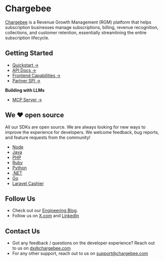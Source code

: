 # Chargebee

[Chargebee](https://www.chargebee.com) is a Revenue Growth Management (RGM) platform that helps subscription businesses manage subscriptions, billing, revenue recognition, collections, and customer retention, essentially streamlining the entire subscription lifecycle. 

## Getting Started

- [Quickstart →](https://www.chargebee.com/tutorials/quickstart/)
- [API Docs →](https://apidocs.chargebee.com/docs/api/)
- [Frontend Capabilities →](https://www.chargebee.com/checkout-portal-docs/)
- [Partner SPI →](https://spidocs.chargebee.com/api-reference/partner-spi/overview)


**Building with LLMs**

- [MCP Server →](https://github.com/chargebee/agentkit/tree/main/modelcontextprotocol)

## We ❤️ open source

All our SDKs are open source. We are always looking for new ways to improve the experience for developers. We welcome feedback, bug reports, and feature requests from the community!

- [Node](https://github.com/chargebee/chargebee-node)
- [Java](https://github.com/chargebee/chargebee-java)
- [PHP](https://github.com/chargebee/chargebee-php)
- [Ruby](https://github.com/chargebee/chargebee-ruby)
- [Python](https://github.com/chargebee/chargebee-python)
- [.NET](https://github.com/chargebee/chargebee-dotnet)
- [Go](https://github.com/chargebee/chargebee-go)
- [Laravel Cashier](https://github.com/chargebee/cashier-chargebee)


## Follow Us
- Check out our [Engineering Blog](https://medium.com/chargebee-engineering).
- Follow us on [X.com](https://x.com/chargebee) and [LinkedIn](https://in.linkedin.com/company/chargebee)

## Contact Us
- Got any feedback / questions on the developer experience? Reach out to us on dx@chargebee.com
- For any other support, reach out to us on support@chargebee.com